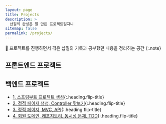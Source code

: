 ```yaml
---
layout: page
title: Projects
description: >
  삽질의 완성은 잘 만든 프로젝트일지니
sitemap: false
permalink: /projects/
---
```


💎 프로젝트를 진행하면서 겪은 삽질의 기록과 공부했던 내용을 정리하는 공간 
{:.note}

## 프론트엔드 프로젝트



## 백엔드 프로젝트

* [1. 스프링부트 프로젝트 생성]{:.heading.flip-title}
* [2. 정적 페이지 생성, Controller 맛보기]{:.heading.flip-title}
* [3. 정적 페이지, MVC, API]{:.heading.flip-title}
* [4. 회원 도메인, 레포지토리, 동시성 문제, TDD]{:.heading.flip-title}




[1. 스프링부트 프로젝트 생성]: spring-boot-1.md
[2. 정적 페이지 생성, Controller 맛보기]: spring-boot-2.md
[3. 정적 페이지, MVC, API]: spring-boot-3.md
[4. 회원 도메인, 레포지토리, 동시성 문제, TDD]: spring-boot-4.md
